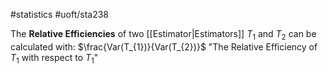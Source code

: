 #statistics 
#uoft/sta238 

The **Relative Efficiencies** of two [[Estimator|Estimators]] $T_{1}$ and $T_{2}$ can be calculated with:
	 $\frac{Var(T_{1})}{Var(T_{2})}$
	 "The Relative Efficiency of $T_{1}$ with respect to $T_{1}$"